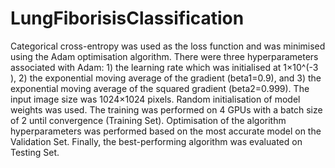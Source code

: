 # LungFiborisisClassification

Categorical cross-entropy was used as the loss function and was minimised using the Adam optimisation algorithm. There were three hyperparameters associated with Adam: 1) the learning rate which was initialised at 1×10^(-3 ), 2) the exponential moving average of the gradient (beta1=0.9), and 3) the exponential moving average of the squared gradient (beta2=0.999). The input image size was 1024×1024 pixels. Random initialisation of model weights was used. The training was performed on 4 GPUs with a batch size of 2 until convergence (Training Set). Optimisation of the algorithm hyperparameters was performed based on the most accurate model on the Validation Set. Finally, the best-performing algorithm was evaluated on Testing Set. 
